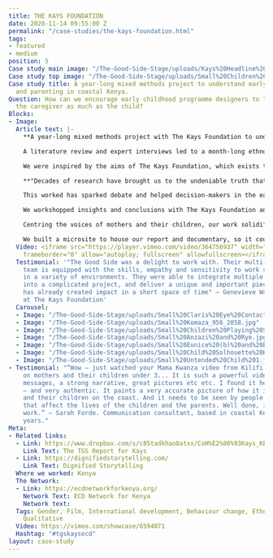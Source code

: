 ```yaml
---
title: THE KAYS FOUNDATION
date: 2020-11-14 09:55:00 Z
permalink: "/case-studies/the-kays-foundation.html"
tags:
- featured
- medium
position: 5
Case study main image: "/The-Good-Side-Stage/uploads/Kays%20Headline%20Shot2%20copy.jpg"
Case study top image: "/The-Good-Side-Stage/uploads/Small%20Children%20Playing%20Instruments%203.jpg"
Case study title: A year-long mixed methods project to understand early childhood
  and parenting in coastal Kenya.
Question: How can we encourage early childhood programme designers to think about
  the caregiver as much as the child?
Blocks:
- Image: 
  Article text: |-
    **A year-long mixed methods project with The Kays Foundation to understand early childhood and parenting in coastal Kenya.**

    A literature review and expert interviews led to a month-long ethnographic immersion and a powerful documentary film, validated and evidenced through a quantitative survey.

    We were inspired by the aims of The Kays Foundation, which exists to create momentum around early childhood to make it a priority for everyone.

    **"Decades of research have brought us to the undeniable truth that the early years of human life are inextricably and measurably linked to almost every outcome in adulthood." - Khilen Nathwani - Founder & CEO, The Kays Foundation**

    This worked has sparked debate and helped decision-makers in the early child development field to make better decisions on policy, practice and funding.

    We workshopped insights and conclusions with The Kays Foundation and local government and NGO stakeholders, to ensure the outputs were owned and co-created with people who could truly act on them. We revisited the women at the heart of the film, checking in with them about the depiction of them and their lives, and receiving their endorsement.

    Centring the voices of mothers and their children, our work solidified our belief in the responsibilities of storytellers, including researchers, to do so with respect, dignity and cultural awareness.

    We built a microsite to house our report and documentary, so it could act as an ongoing source of insight and guidance for anybody involved in Early Child Development.
  Video: <iframe src="https://player.vimeo.com/video/364756937" width="640" height="360"
    frameborder="0" allow="autoplay; fullscreen" allowfullscreen></iframe>
  Testimonial: '"The Good Side was a delight to work with. Their multi-disciplinary
    team is equipped with the skills, empathy and sensitivity to work strategically
    in a variety of environments. They were able to integrate multiple rounds of feedback
    into a complicated project, and deliver a unique and important piece of work that
    has already created impact in a short space of time" — Genevieve Wastie, Consultant
    at The Kays Foundation'
  Carousel:
  - Image: "/The-Good-Side-Stage/uploads/Small%20Claris%20Eye%20Contact.jpg"
  - Image: "/The-Good-Side-Stage/uploads/Small%20Komaza_956_2058.jpg"
  - Image: "/The-Good-Side-Stage/uploads/Small%20Children%20Playing%20Sand.jpg"
  - Image: "/The-Good-Side-Stage/uploads/Small%20Anzazi%20and%20Rye.jpg"
  - Image: "/The-Good-Side-Stage/uploads/Small%20Eunice%20(b)%20and%20Baby%204.jpg"
  - Image: "/The-Good-Side-Stage/uploads/Small%20Child%20Solhouette%20Kibarani.jpg"
  - Image: "/The-Good-Side-Stage/uploads/Small%20Untended%20Child%201.jpg"
- Testimonial: "“Wow – just watched your Mama Kwanza video from Kilifi and Mombasa
    on mothers and their children under 3... It is such a powerful video, with clear
    messages, a strong narrative, great pictures etc etc. I found it heart breaking
    – and very authentic. It paints a very accurate picture of how it is for mothers
    and their children on the coast. And it needs to be seen by people who make decisions
    that affect the lives of the children and the parents. Well done, it is great
    work.” — Sarah Forde. Communication consultant, based in coastal Kenya for 20
    years."
Meta:
- Related links:
  - Link: https://www.dropbox.com/s/c85tadkhao8atxx/CoH%E2%80%93Kays_KENYA_FINAL_REPORT_june2020.pdf?dl=0
    Link Text: The TGS Report for Kays
  - Link: https://dignifiedstorytelling.com/
    Link Text: Dignified Storytelling
  Where we worked: Kenya
  The Network:
  - Link: https://ecdnetworkforkenya.org/
    Network Text: ECD Network for Kenya
    Network text: 
  Tags: Gender, Film, International development, Behaviour change, Ethnography, Quantitative,
    Qualitative
  Video: https://vimeo.com/showcase/6594071
  Hashtag: "#tgskaysecd"
layout: case-study
---
```


